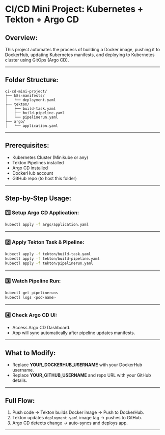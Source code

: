 # CI/CD Mini Project: Kubernetes + Tekton + Argo CD

## Overview:
This project automates the process of building a Docker image, pushing it to DockerHub, updating Kubernetes manifests, and deploying to Kubernetes cluster using GitOps (Argo CD).

---

## Folder Structure:
```
ci-cd-mini-project/
├── k8s-manifests/
│   └── deployment.yaml
├── tekton/
│   ├── build-task.yaml
│   ├── build-pipeline.yaml
│   └── pipelinerun.yaml
├── argo/
│   └── application.yaml
```

---

## Prerequisites:

- Kubernetes Cluster (Minikube or any)
- Tekton Pipelines installed
- Argo CD installed
- DockerHub account
- GitHub repo (to host this folder)

---

## Step-by-Step Usage:

### 1️⃣ Setup Argo CD Application:
```bash
kubectl apply -f argo/application.yaml
```

---

### 2️⃣ Apply Tekton Task & Pipeline:
```bash
kubectl apply -f tekton/build-task.yaml
kubectl apply -f tekton/build-pipeline.yaml
kubectl apply -f tekton/pipelinerun.yaml
```

---

### 3️⃣ Watch Pipeline Run:
```bash
kubectl get pipelineruns
kubectl logs <pod-name>
```

---

### 4️⃣ Check Argo CD UI:
- Access Argo CD Dashboard.
- App will sync automatically after pipeline updates manifests.

---

## What to Modify:

- Replace **YOUR_DOCKERHUB_USERNAME** with your DockerHub username.
- Replace **YOUR_GITHUB_USERNAME** and repo URL with your GitHub details.

---

## Full Flow:

1. Push code → Tekton builds Docker image → Push to DockerHub.
2. Tekton updates `deployment.yaml` image tag → pushes to GitHub.
3. Argo CD detects change → auto-syncs and deploys app.

---
